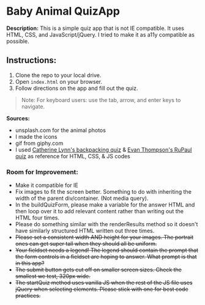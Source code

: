 # Baby Animal QuizApp
__Description:__ This is a simple quiz app that is not IE compatible. It uses HTML, CSS, and JavaScript/jQuery. I tried to make it as a11y compatible as possible.  

## Instructions:
1. Clone the repo to your local drive. 
2. Open `index.html` on your browser. 
3. Follow directions on the app and fill out the quiz. 

> Note: For keyboard users: use the tab, arrow, and enter keys to navigate. 

__Sources:__ 
- unsplash.com for the animal photos
- I made the icons
- gif from giphy.com
- I used [Catherine Lynn's backpacking quiz](https://repl.it/@Catherine_Lynn/backpacking-quiz-app) & [Evan Thompson's RuPaul quiz](https://repl.it/@Vlodnik/Completed-RuPaul-Quiz-App) as reference for HTML, CSS, & JS codes 

### Room for Improvement:
* Make it compatible for IE
* Fix images to fit the screen better. Something to do with inheriting the width of the parent div/container. (Not media query).
* In the buildQuizForm, please make a variable for the answer HTML and then loop over it to add relevant content rather than writing out the HTML four times.
* Please do something similar with the renderResults method so it doesn't have similarly structured HTML written out three times.
* ~~Please set a consistent width AND height for your images. The portrait ones can get super tall when they should all be uniform.~~
* ~~Your fieldset needs a legend! The legend should contain the prompt that the form controls in a fieldset are hoping to answer. What prompt is that in this app?~~
* ~~The submit button gets cut off on smaller screen sizes. Check the smallest we test, 320px wide.~~
* ~~The startQuiz method uses vanilla JS when the rest of the JS file uses jQuery when selecting elements. Please stick with one for best code practices.~~
